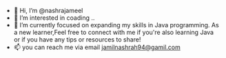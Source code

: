 - 👋 Hi, I’m @nashrajameel
- 👀 I’m interested in coading ..
- 🌱 I’m currently  focused on expanding my skills in Java programming. As a new learner,Feel free to connect with me if you're also learning Java or if you have any tips or resources to share!
- 📫 you can reach me via email jamilnashrah94@gamil.com 

<!---
nashrajameel/nashrajameel is a ✨ special ✨ repository because its `README.md` (this file) appears on your GitHub profile.
You can click the Preview link to take a look at your changes.
--->
